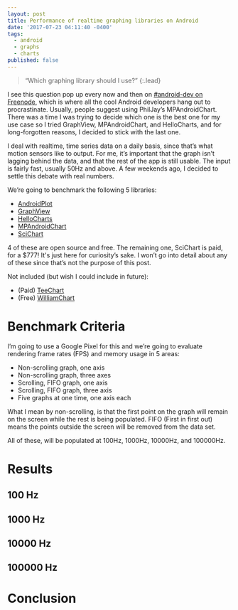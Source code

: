 ```yaml
---
layout: post
title: Performance of realtime graphing libraries on Android
date: '2017-07-23 04:11:40 -0400'
tags:
  - android
  - graphs
  - charts
published: false
---
```

> “Which graphing library should I use?”
{:.lead}

I see this question pop up every now and then on [#android-dev on
Freenode](http://irc.lc/freenode/android-dev), which is where all the cool
Android developers hang out to procrastinate. Usually, people suggest using
PhilJay’s MPAndroidChart. There was a time I was trying to decide which one is
the best one for my use case so I tried GraphView, MPAndroidChart, and
HelloCharts, and for long-forgotten reasons, I decided to stick with the last
one.

I deal with realtime, time series data on a daily basis, since that’s what
motion sensors like to output. For me, it’s important that the graph isn’t
lagging behind the data, and that the rest of the app is still usable. The input
is fairly fast, usually 50Hz and above. A few weekends ago, I decided to settle this
debate with real numbers.

We’re going to benchmark the following 5 libraries:

* [AndroidPlot](https://github.com/halfhp/androidplot)
* [GraphView](https://github.com/jjoe64/GraphView)
* [HelloCharts](https://github.com/lecho/hellocharts-android)
* [MPAndroidChart](https://github.com/PhilJay/MPAndroidChart)
* [SciChart](https://www.scichart.com/android-chart-features/)

4 of these are open source and free. The remaining one, SciChart
is paid, for a $777! It's just here for curiosity’s sake. I won’t go into detail
about any of these since that’s not the purpose of this post.

Not included (but wish I could include in future):
* (Paid) [TeeChart](https://www.steema.com/product/java_android#overview)
* (Free) [WilliamChart](https://github.com/diogobernardino/WilliamChart)


# Benchmark Criteria

I’m going to use a Google Pixel for this and we’re going to evaluate rendering frame
rates (FPS) and memory usage in 5 areas:

* Non-scrolling graph, one axis
* Non-scrolling graph, three axes
* Scrolling, FIFO graph, one axis
* Scrolling, FIFO graph, three axis
* Five graphs at one time, one axis each

What I mean by non-scrolling, is that the first point on the graph will remain
on the screen while the rest is being populated. FIFO (First in first out) means the points outside the screen will be removed from the data set.

All of these, will be populated at 100Hz, 1000Hz, 10000Hz, and 100000Hz.

# Results

## 100 Hz

## 1000 Hz

## 10000 Hz

## 100000 Hz


# Conclusion
